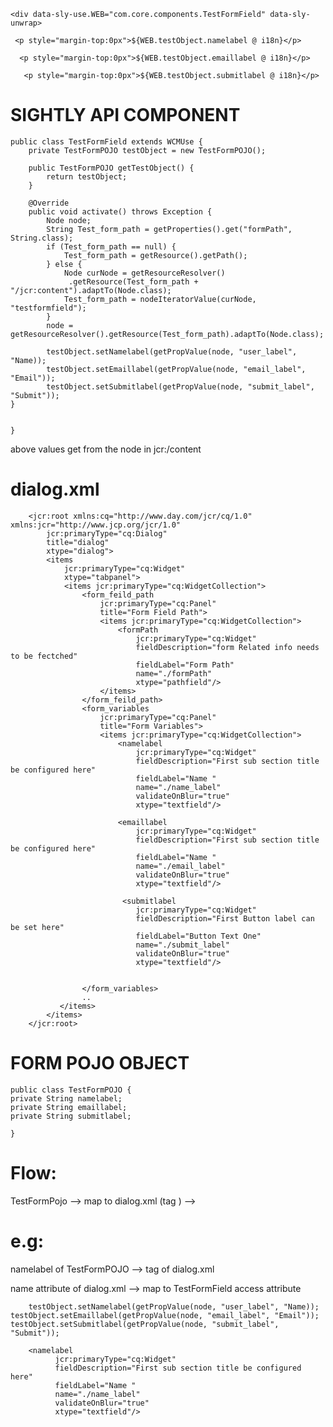     <div data-sly-use.WEB="com.core.components.TestFormField" data-sly-unwrap>

     <p style="margin-top:0px">${WEB.testObject.namelabel @ i18n}</p>

      <p style="margin-top:0px">${WEB.testObject.emaillabel @ i18n}</p>

       <p style="margin-top:0px">${WEB.testObject.submitlabel @ i18n}</p>



SIGHTLY API COMPONENT
========================
  
   
    public class TestFormField extends WCMUse {
		private TestFormPOJO testObject = new TestFormPOJO();

		public TestFormPOJO getTestObject() {
			return testObject;
		}

		@Override
		public void activate() throws Exception {
			Node node;
			String Test_form_path = getProperties().get("formPath", String.class);
			if (Test_form_path == null) {
				Test_form_path = getResource().getPath();
			} else {
				Node curNode = getResourceResolver()
				 .getResource(Test_form_path + "/jcr:content").adaptTo(Node.class);
				Test_form_path = nodeIteratorValue(curNode, "testformfield");
			}
			node = getResourceResolver().getResource(Test_form_path).adaptTo(Node.class);

			testObject.setNamelabel(getPropValue(node, "user_label", "Name));
			testObject.setEmaillabel(getPropValue(node, "email_label", "Email"));
			testObject.setSubmitlabel(getPropValue(node, "submit_label", "Submit"));
	} 


    } 

above values get from the node in jcr:/content

dialog.xml
============

        <jcr:root xmlns:cq="http://www.day.com/jcr/cq/1.0" xmlns:jcr="http://www.jcp.org/jcr/1.0"
            jcr:primaryType="cq:Dialog"
            title="dialog"
            xtype="dialog">
            <items
                jcr:primaryType="cq:Widget"
                xtype="tabpanel">
                <items jcr:primaryType="cq:WidgetCollection">
                    <form_feild_path
                        jcr:primaryType="cq:Panel"
                        title="Form Field Path">
                        <items jcr:primaryType="cq:WidgetCollection">
                            <formPath
                                jcr:primaryType="cq:Widget"
                                fieldDescription="form Related info needs to be fectched"
                                fieldLabel="Form Path"
                                name="./formPath"
                                xtype="pathfield"/>
                        </items>
                    </form_feild_path>
                    <form_variables
                        jcr:primaryType="cq:Panel"
                        title="Form Variables">
                        <items jcr:primaryType="cq:WidgetCollection">
                            <namelabel
                                jcr:primaryType="cq:Widget"
                                fieldDescription="First sub section title be configured here"
                                fieldLabel="Name "
                                name="./name_label"
                                validateOnBlur="true"
                                xtype="textfield"/>

                            <emaillabel
                                jcr:primaryType="cq:Widget"
                                fieldDescription="First sub section title be configured here"
                                fieldLabel="Name "
                                name="./email_label"
                                validateOnBlur="true"
                                xtype="textfield"/>

                             <submitlabel
                                jcr:primaryType="cq:Widget"
                                fieldDescription="First Button label can be set here"
                                fieldLabel="Button Text One"
                                name="./submit_label"
                                validateOnBlur="true"
                                xtype="textfield"/>


                    </form_variables>
                    ..
               </items>
            </items>
        </jcr:root>





FORM POJO OBJECT
==================

    public class TestFormPOJO {
	private String namelabel;
	private String emaillabel;
	private String submitlabel;
  
    }
  
    
 Flow:
 =====
  
  TestFormPojo --> map to dialog.xml (tag ) -->
  
  e.g:
  ====
  namelabel of TestFormPOJO --> <namelabel> tag of dialog.xml
  
  name attribute of dialog.xml --> map to TestFormField access attribute

        testObject.setNamelabel(getPropValue(node, "user_label", "Name));
	testObject.setEmaillabel(getPropValue(node, "email_label", "Email"));
	testObject.setSubmitlabel(getPropValue(node, "submit_label", "Submit"));

        <namelabel
              jcr:primaryType="cq:Widget"
              fieldDescription="First sub section title be configured here"
              fieldLabel="Name "
              name="./name_label"
              validateOnBlur="true"
              xtype="textfield"/>
